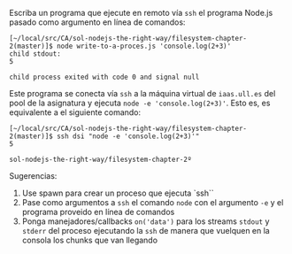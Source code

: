 Escriba  un programa que ejecute en remoto vía `ssh` el programa Node.js pasado como argumento en línea de comandos:

```
[~/local/src/CA/sol-nodejs-the-right-way/filesystem-chapter-2(master)]$ node write-to-a-proces.js 'console.log(2+3)'
child stdout:
5

child process exited with code 0 and signal null
```

Este programa se conecta vía `ssh` a la máquina virtual de `iaas.ull.es` del pool de la asignatura y ejecuta `node -e 'console.log(2+3)'`.
Esto es, es equivalente a el siguiente comando:

```
[~/local/src/CA/sol-nodejs-the-right-way/filesystem-chapter-2(master)]$ ssh dsi "node -e 'console.log(2+3)'"
5
```
`sol-nodejs-the-right-way/filesystem-chapter-2º`

Sugerencias:

1. Use spawn para crear un proceso que ejecuta `ssh``
2. Pase como argumentos a `ssh` el comando `node` con el argumento `-e` y el programa proveido en línea de comandos
3. Ponga manejadores/callbacks `on('data')` para los streams `stdout` y `stderr` del proceso ejecutando la `ssh` de manera 
que vuelquen en la consola los chunks que van llegando
